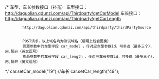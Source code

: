 


/*
            车型，车长参数接口（补充）
            车型接口：http://daguolian.qdunzi.com/api/Thirdparty/getCarModel
            车长接口：http://daguolian.qdunzi.com/api/Thirdparty/getCarLength
            
            http://daguolian.qdunzi.com/api/thirdparty/thirdPartySource
            
            
            POST请求，以上域名均为测试域名（后期上线会更换）
            货源参数中的车型字段 car_model ，传对应车型参数id，可多选（最多三个），用,隔开（英文逗号）
            货源参数中的车长字段 car_length ，传对应车长参数id，可多选（最多三个），用,隔开（英文逗号）
*/
            car.setCar_model("19");//车长
            car.setCar_length("49");